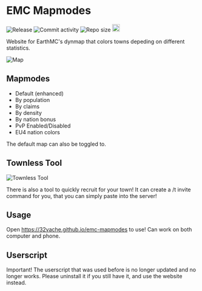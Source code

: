 # EMC Mapmodes

![Release](https://img.shields.io/github/v/release/32Vache/emc-mapmodes) ![Commit activity](https://img.shields.io/github/commit-activity/m/32Vache/emc-mapmodes) ![Repo size](https://img.shields.io/github/repo-size/32Vache/emc-mapmodes) <img src="https://raw.githubusercontent.com/32Vache/emc-mapmodes/main/assets/ua.svg" width="20px">

Website for EarthMC's dynmap that colors towns depeding on different statistics.

![Map](https://raw.githubusercontent.com/32Vache/emc-mapmodes/main/assets/main-map.png)

## Mapmodes

- Default (enhanced)
- By population
- By claims
- By density
- By nation bonus
- PvP Enabled/Disabled
- EU4 nation colors

The default map can also be toggled to.

## Townless Tool

![Townless Tool](https://raw.githubusercontent.com/32Vache/emc-mapmodes/main/assets/townless.png)

There is also a tool to quickly recruit for your town! It can create a /t invite command for you, that you can simply paste into the server!

## Usage

Open https://32vache.github.io/emc-mapmodes to use! Can work on both computer and phone.

## Userscript

Important! The userscript that was used before is no longer updated and no longer works. Please uninstall it if you still have it, and use the website instead.
